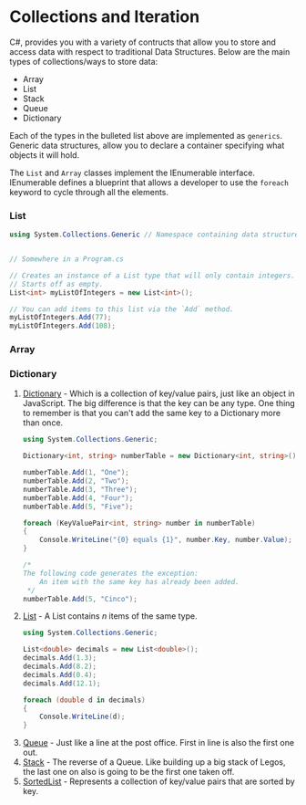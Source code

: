 # Collections and Iteration

C#, provides you with a variety of contructs that allow you to store and access data with respect to traditional Data Structures. Below are the main types of collections/ways to store data:

- Array
- List
- Stack
- Queue
- Dictionary

Each of the types in the bulleted list above are implemented as `generics`. Generic data structures, allow you to declare a container specifying what objects it will hold.

The `List` and `Array` classes implement the IEnumerable interface. IEnumerable defines a blueprint that allows a developer to use the `foreach` keyword to cycle through all the elements.

### List

```c#
using System.Collections.Generic // Namespace containing data structures


// Somewhere in a Program.cs

// Creates an instance of a List type that will only contain integers.
// Starts off as empty.
List<int> myListOfIntegers = new List<int>();

// You can add items to this list via the `Add` method.
myListOfIntegers.Add(77);
myListOfIntegers.Add(108);
```

### Array


### Dictionary

1. [Dictionary](https://msdn.microsoft.com/en-us/library/xfhwa508.aspx) - Which is a collection of key/value pairs, just like an object in JavaScript. The big difference is that the key can be any type. One thing to remember is that you can't add the same key to a Dictionary more than once.
    ```cs
    using System.Collections.Generic;

    Dictionary<int, string> numberTable = new Dictionary<int, string>();

    numberTable.Add(1, "One");
    numberTable.Add(2, "Two");
    numberTable.Add(3, "Three");
    numberTable.Add(4, "Four");
    numberTable.Add(5, "Five");

    foreach (KeyValuePair<int, string> number in numberTable)
    {
        Console.WriteLine("{0} equals {1}", number.Key, number.Value);
    }

    /*
    The following code generates the exception:
        An item with the same key has already been added.
     */
    numberTable.Add(5, "Cinco");
    ```
1. [List](https://msdn.microsoft.com/en-us/library/6sh2ey19.aspx) - A List contains *n* items of the same type.
    ```cs
    using System.Collections.Generic;

    List<double> decimals = new List<double>();
    decimals.Add(1.3);
    decimals.Add(8.2);
    decimals.Add(0.4);
    decimals.Add(12.1);

    foreach (double d in decimals)
    {
        Console.WriteLine(d);
    }
    ```
1. [Queue](https://msdn.microsoft.com/en-us/library/7977ey2c.aspx) - Just like a line at the post office. First in line is also the first one out.
1. [Stack](https://msdn.microsoft.com/en-us/library/3278tedw.aspx) - The reverse of a Queue. Like building up a big stack of Legos, the last one on also is going to be the first one taken off.
1. [SortedList](https://msdn.microsoft.com/en-us/library/ms132319.aspx) - Represents a collection of key/value pairs that are sorted by key.
